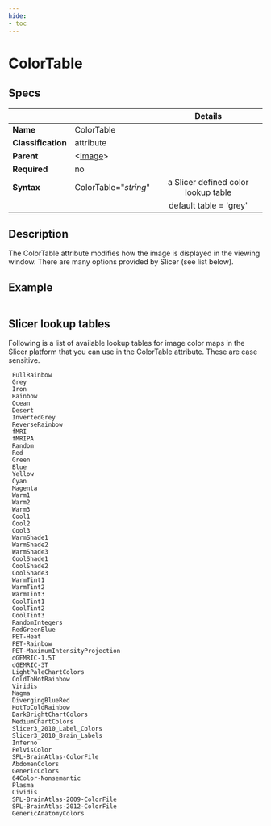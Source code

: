 ```yaml
---
hide:
- toc
---
```

<!-- let javascript handle toc on left sidebar -->
# ColorTable

## Specs

| ||Details|
|---|---|:---:|
| **Name** | ColorTable ||
| **Classification** | attribute ||
| **Parent** | <[Image](index.md)\> ||
| **Required** | no ||
| **Syntax** | ColorTable="*string*" | a Slicer defined color lookup table   |
|  |  | default table = 'grey'   |

## Description

The ColorTable attribute modifies how the image is displayed in the viewing window. There are many 
options provided by Slicer (see list below).


## Example
```
```

## Slicer lookup tables

Following is a list of available lookup tables for image color maps in the Slicer platform that you can use
in the ColorTable attribute. These are case sensitive.

```
 FullRainbow 
 Grey 
 Iron 
 Rainbow 
 Ocean 
 Desert 
 InvertedGrey 
 ReverseRainbow 
 fMRI 
 fMRIPA 
 Random 
 Red 
 Green 
 Blue 
 Yellow 
 Cyan 
 Magenta 
 Warm1 
 Warm2 
 Warm3 
 Cool1 
 Cool2 
 Cool3 
 WarmShade1 
 WarmShade2 
 WarmShade3 
 CoolShade1 
 CoolShade2 
 CoolShade3 
 WarmTint1 
 WarmTint2 
 WarmTint3 
 CoolTint1 
 CoolTint2 
 CoolTint3 
 RandomIntegers 
 RedGreenBlue 
 PET-Heat 
 PET-Rainbow 
 PET-MaximumIntensityProjection 
 dGEMRIC-1.5T 
 dGEMRIC-3T 
 LightPaleChartColors 
 ColdToHotRainbow 
 Viridis 
 Magma 
 DivergingBlueRed 
 HotToColdRainbow 
 DarkBrightChartColors 
 MediumChartColors 
 Slicer3_2010_Label_Colors 
 Slicer3_2010_Brain_Labels 
 Inferno 
 PelvisColor 
 SPL-BrainAtlas-ColorFile 
 AbdomenColors 
 GenericColors 
 64Color-Nonsemantic 
 Plasma 
 Cividis 
 SPL-BrainAtlas-2009-ColorFile 
 SPL-BrainAtlas-2012-ColorFile 
 GenericAnatomyColors 
```

